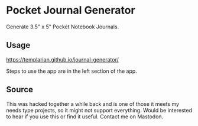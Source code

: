 # Pocket Journal Generator

Generate 3.5" x 5" Pocket Notebook Journals.

## Usage

https://templarian.github.io/journal-generator/

Steps to use the app are in the left section of the app.

## Source

This was hacked together a while back and is one of those it meets my needs type projects, so it might not support everything. Would be interested to hear if you use this or find it useful. Contact me on Mastodon.